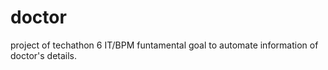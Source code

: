 # doctor
project of techathon 6  IT/BPM funtamental goal to automate information of doctor's details.
